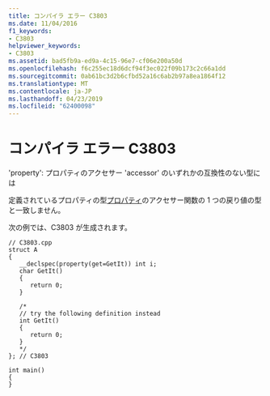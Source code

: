```yaml
---
title: コンパイラ エラー C3803
ms.date: 11/04/2016
f1_keywords:
- C3803
helpviewer_keywords:
- C3803
ms.assetid: bad5fb9a-ed9a-4c15-96e7-cf06e200a50d
ms.openlocfilehash: f6c255ec18d6dcf94f3ec022f09b173c2c66a1dd
ms.sourcegitcommit: 0ab61bc3d2b6cfbd52a16c6ab2b97a8ea1864f12
ms.translationtype: MT
ms.contentlocale: ja-JP
ms.lasthandoff: 04/23/2019
ms.locfileid: "62400098"
---
```

# <a name="compiler-error-c3803"></a>コンパイラ エラー C3803

'property': プロパティのアクセサー 'accessor' のいずれかの互換性のない型には

定義されているプロパティの型[プロパティ](../../cpp/property-cpp.md)のアクセサー関数の 1 つの戻り値の型と一致しません。

次の例では、C3803 が生成されます。

```
// C3803.cpp
struct A
{
   __declspec(property(get=GetIt)) int i;
   char GetIt()
   {
      return 0;
   }

   /*
   // try the following definition instead
   int GetIt()
   {
      return 0;
   }
   */
}; // C3803

int main()
{
}
```